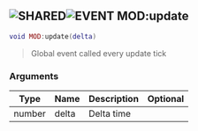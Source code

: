 ## ![](images/shared.png "SHARED")![](images/event.png "EVENT") MOD:update

```lua
void MOD:update(delta)
```

> Global event called every update tick

### Arguments

| Type   | Name  | Description | Optional |
| ------ | ----- | ----------- | -------: |
| number | delta | Delta time  |          |
